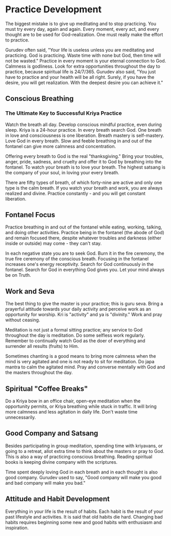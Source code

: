 # Practice Development

The biggest mistake is to give up meditating and to stop practicing. You must try every day, again and again. Every moment, every act, and every thought are to be used for God-realization. One must really make the effort to practice. 

Gurudev often said, "Your life is useless unless you are meditating and practicing. God is practicing. Waste time with none but God, then time will not be wasted." Practice in every moment is your eternal connection to God. Calmness is godliness. Look for extra opportunities throughout the day to practice, because spiritual life is 24/7/365. Gurudev also said, "You just have to practice and your health will be all right. Surely, if you have the desire, you will get realization. With the deepest desire you can achieve it."

## Conscious Breathing

### The Ultimate Key to Successful Kriya Practice

Watch the breath all day. Develop conscious mindful practice, even during sleep. Kriya is a 24-hour practice. In every breath search God. One breath in love and consciousness is one liberation. Breath mastery is self-mastery. Love God in every breath. Slow and feeble breathing in and out of the fontanel can give more calmness and concentration.

Offering every breath to God is the real "thanksgiving." Bring your troubles, anger, pride, sadness, and cruelty and offer it to God by breathing into the fontanel. To watch your breath is to love your breath. The highest satsang is the company of your soul, in loving your every breath.

There are fifty types of breath, of which forty-nine are active and only one type is the calm breath. If you watch your breath and work, you are always realized and divine. Practice constantly - and you will get constant liberation.

## Fontanel Focus

Practice breathing in and out of the fontanel while eating, working, talking, and doing other activities. Practice being in the fontanel (the abode of God) and remain focused there, despite whatever troubles and darkness (either inside or outside) may come - they can't stay.

In each negative state you are to seek God. Burn it in the fire ceremony, the true fire ceremony of the conscious breath. Focusing in the fontanel increases one's energy receptivity. Search for God continuously in the fontanel. Search for God in everything God gives you. Let your mind always be on Truth.

## Work and Seva

The best thing to give the master is your practice; this is guru seva. Bring a prayerful attitude towards your daily activity and perceive work as an opportunity for worship. Kri is "activity" and ya is "divinity." Work and pray without ceasing.

Meditation is not just a formal sitting practice; any service to God throughout the day is meditation. Do some selfless work regularly. Remember to continually watch God as the doer of everything and surrender all results (fruits) to Him.

Sometimes chanting is a good means to bring more calmness when the mind is very agitated and one is not ready to sit for meditation. Do japa mantra to calm the agitated mind. Pray and converse mentally with God and the masters throughout the day.

## Spiritual "Coffee Breaks"

Do a Kriya bow in an office chair, open-eye meditation when the opportunity permits, or Kriya breathing while stuck in traffic. It will bring more calmness and less agitation in daily life. Don't waste time unnecessarily.

## Good Company and Satsang

Besides participating in group meditation, spending time with kriyavans, or going to a retreat, allot extra time to think about the masters or pray to God. This is also a way of practicing conscious breathing. Reading spiritual books is keeping divine company with the scriptures.

Time spent deeply loving God in each breath and in each thought is also good company. Gurudev used to say, "Good company will make you good and bad company will make you bad."

## Attitude and Habit Development

Everything in your life is the result of habits. Each habit is the result of your past lifestyle and activities. It is said that old habits die hard. Changing bad habits requires beginning some new and good habits with enthusiasm and inspiration.